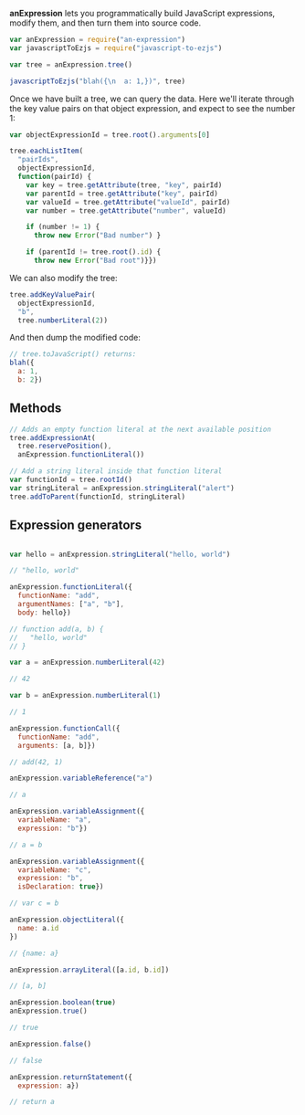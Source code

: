 **anExpression** lets you programmatically build JavaScript expressions, modify them, and then turn them into source code.

```javascript
var anExpression = require("an-expression")
var javascriptToEzjs = require("javascript-to-ezjs")

var tree = anExpression.tree()

javascriptToEzjs("blah({\n  a: 1,})", tree)
```

Once we have built a tree, we can query the data. Here we'll iterate through the key value pairs on that object expression, and expect to see the number 1:

```javascript
var objectExpressionId = tree.root().arguments[0]

tree.eachListItem(
  "pairIds",
  objectExpressionId,
  function(pairId) {
    var key = tree.getAttribute(tree, "key", pairId)
    var parentId = tree.getAttribute("key", pairId)
    var valueId = tree.getAttribute("valueId", pairId)
    var number = tree.getAttribute("number", valueId)

    if (number != 1) {
      throw new Error("Bad number") }

    if (parentId != tree.root().id) {
      throw new Error("Bad root")}})
```

We can also modify the tree:

```javascript
tree.addKeyValuePair(
  objectExpressionId,
  "b",
  tree.numberLiteral(2))
```

And then dump the modified code:

```javascript
// tree.toJavaScript() returns:
blah({
  a: 1,
  b: 2})
```

## Methods

```javascript
// Adds an empty function literal at the next available position
tree.addExpressionAt(
  tree.reservePosition(),
  anExpression.functionLiteral())

// Add a string literal inside that function literal
var functionId = tree.rootId()
var stringLiteral = anExpression.stringLiteral("alert")
tree.addToParent(functionId, stringLiteral)
```

## Expression generators

```javascript

var hello = anExpression.stringLiteral("hello, world")

// "hello, world"

anExpression.functionLiteral({
  functionName: "add",
  argumentNames: ["a", "b"],
  body: hello})

// function add(a, b) {
//   "hello, world"
// }

var a = anExpression.numberLiteral(42)

// 42

var b = anExpression.numberLiteral(1)

// 1

anExpression.functionCall({
  functionName: "add",
  arguments: [a, b]})

// add(42, 1)

anExpression.variableReference("a")

// a

anExpression.variableAssignment({
  variableName: "a",
  expression: "b"})

// a = b

anExpression.variableAssignment({
  variableName: "c",
  expression: "b",
  isDeclaration: true})

// var c = b

anExpression.objectLiteral({
  name: a.id
})

// {name: a}

anExpression.arrayLiteral([a.id, b.id])

// [a, b]

anExpression.boolean(true)
anExpression.true()

// true

anExpression.false()

// false

anExpression.returnStatement({
  expression: a})

// return a

```

